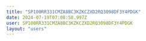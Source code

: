 ```yaml
---
title: "SP100RR331CMZA8BC3KZKCZXD2RQ3098DF3Y4PDGK"
date: 2024-07-19T07:08:58.997Z
user: SP100RR331CMZA8BC3KZKCZXD2RQ3098DF3Y4PDGK
layout: "users"
---
```

    